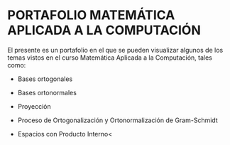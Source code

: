 # PORTAFOLIO MATEMÁTICA APLICADA A LA COMPUTACIÓN
El presente es un portafolio en el que se pueden visualizar algunos de los temas vistos en el curso Matemática Aplicada a la Computación, tales como:

* Bases ortogonales

* Bases ortonormales

* Proyección

* Proceso de Ortogonalización y Ortonormalización de Gram-Schmidt

* Espacios con Producto Interno<

